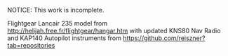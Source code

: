 NOTICE: This work is incomplete. 

  Flightgear Lancair 235 model from http://helijah.free.fr/flightgear/hangar.htm with updated
KNS80 Nav Radio and KAP140 Autopilot instruments from https://github.com/reiszner?tab=repositories   
